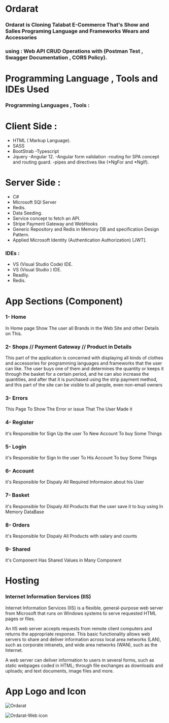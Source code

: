 
#  Ordarat
### Ordarat is Cloning Talabat E-Commerce That's Show and Salles Programing Language and Frameworks Wears and Accessories
### using : Web API CRUD Operations with (Postman Test , Swagger Documentation , CORS Policy). 


# Programming Language , Tools and  IDEs Used
### Programming Languages , Tools :
# Client Side :
- HTML ( Markup Language).
- SASS
- BootStrab
-Typescript 
- Jquery
-Angular 12. 
-Angular form validation
-routing for SPA concept and routing guard. 
-pipes and directives like (*NgFor and *NgIf).
# Server Side : 
- C#
- Microsoft SQl Server 
- Redis.
- Data Seeding. 
- Service concept to fetch an API. 
- Stripe Payment Gateway and WebHooks
- Generic Repository and Redis in Memory DB and specification Design Pattern.
- Applied Microsoft Identity (Authentication Authorization) [JWT]. 
### IDEs :
- VS (Visual Studio Code) IDE.
- VS (Visual Studio ) IDE.
- Readliy.
- Redis.

# App Sections (Component)
### 1- Home 
In Home page Show The user  all Brands in the Web Site and other Details on This.

### 2- Shops // Payment Gateway // Product in Details
This part of the application is concerned with displaying all kinds of clothes and accessories for programming languages and frameworks that the user can like. The user buys one of them and determines the quantity or keeps it through the basket for a certain period, and he can also increase the quantities, and after that it is purchased using the strip payment method, and this part of the site can be visible to all people, even non-email owners
### 3- Errors
This Page To Show The Error or issue That The User Made it

### 4- Register
it's Responsible for Sign Up the user To New Account To buy Some Things
### 5- Login
it's Responsible for Sign In the user To His Account To buy Some Things
### 6- Account
it's Responsible for Dispaly All Required Informaion about his User
### 7- Basket
it's Responsible for Dispaly All Products that the user save it to buy using In Memory DataBase
### 8- Orders
it's Responsible for Dispaly All Products with salary and counts
### 9- Shared
it's Component Has Shared Values in Many Component
# Hosting
### Internet Information Services (IIS)
Internet Information Services (IIS) is a flexible, general-purpose web server from Microsoft that runs on Windows systems to serve requested HTML pages or files.

An IIS web server accepts requests from remote client computers and returns the appropriate response. This basic functionality allows web servers to share and deliver information across local area networks (LAN), such as corporate intranets, and wide area networks (WAN), such as the Internet.

A web server can deliver information to users in several forms, such as static webpages coded in HTML; through file exchanges as downloads and uploads; and text documents, image files and more.
# App Logo and Icon
![Ordarat](https://user-images.githubusercontent.com/79394414/192775188-6381321d-9798-4f60-8593-b902e17ec1d8.png)


 ![Ordarat-Web icon](https://user-images.githubusercontent.com/79394414/192775363-95ce1a97-e2af-476f-bfc0-259d92267f0d.png)
